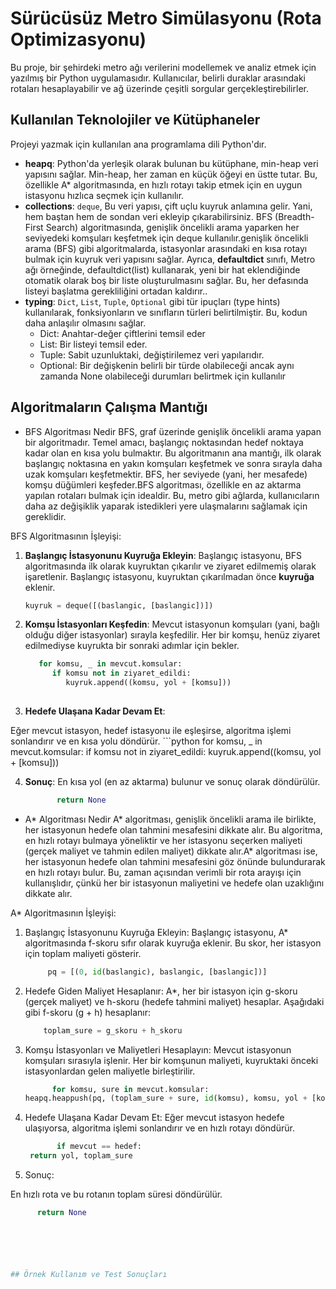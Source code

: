 # Sürücüsüz Metro Simülasyonu (Rota Optimizasyonu) 

Bu proje, bir şehirdeki metro ağı verilerini modellemek ve analiz etmek için yazılmış bir Python uygulamasıdır. Kullanıcılar, belirli duraklar arasındaki rotaları hesaplayabilir ve ağ üzerinde çeşitli sorgular gerçekleştirebilirler.

## Kullanılan Teknolojiler ve Kütüphaneler

Projeyi yazmak için kullanılan ana programlama dili Python'dır.

- **heapq**: Python'da yerleşik olarak bulunan bu kütüphane, min-heap veri yapısını sağlar. Min-heap, her zaman en küçük öğeyi en üstte tutar. Bu, özellikle A* algoritmasında, en hızlı rotayı takip etmek için en uygun istasyonu hızlıca seçmek için kullanılır.
- **collections**: `deque`, Bu veri yapısı, çift uçlu kuyruk anlamına gelir. Yani, hem baştan hem de sondan veri ekleyip çıkarabilirsiniz. BFS (Breadth-First Search) algoritmasında, genişlik öncelikli arama yaparken her seviyedeki komşuları keşfetmek için deque kullanılır.genişlik öncelikli arama (BFS) gibi algoritmalarda, istasyonlar arasındaki en kısa rotayı bulmak için kuyruk veri yapısını sağlar. Ayrıca, **defaultdict** sınıfı, Metro ağı örneğinde, defaultdict(list) kullanarak, yeni bir hat eklendiğinde otomatik olarak boş bir liste oluşturulmasını sağlar. Bu, her defasında listeyi başlatma gerekliliğini ortadan kaldırır..
- **typing**: `Dict`, `List`, `Tuple`, `Optional` gibi tür ipuçları (type hints) kullanılarak, fonksiyonların ve sınıfların türleri belirtilmiştir. Bu, kodun daha anlaşılır olmasını sağlar.
  - Dict: Anahtar-değer çiftlerini temsil eder
  - List: Bir listeyi temsil eder.
  - Tuple: Sabit uzunluktaki, değiştirilemez veri yapılarıdır.
  - Optional: Bir değişkenin belirli bir türde olabileceği ancak aynı zamanda None olabileceği durumları belirtmek için kullanılır

## Algoritmaların Çalışma Mantığı

- BFS Algoritması Nedir 
BFS, graf üzerinde genişlik öncelikli arama yapan bir algoritmadır. Temel amacı, başlangıç noktasından hedef noktaya kadar olan en kısa yolu bulmaktır. Bu algoritmanın ana mantığı, ilk olarak başlangıç noktasına en yakın komşuları keşfetmek ve sonra sırayla daha uzak komşuları keşfetmektir. BFS, her seviyede (yani, her mesafede) komşu düğümleri keşfeder.BFS algoritması, özellikle en az aktarma yapılan rotaları bulmak için idealdir. Bu, metro gibi ağlarda, kullanıcıların daha az değişiklik yaparak istedikleri yere ulaşmalarını sağlamak için gereklidir.

BFS Algoritmasının İşleyişi:
1. **Başlangıç İstasyonunu Kuyruğa Ekleyin**:
Başlangıç istasyonu, BFS algoritmasında ilk olarak kuyruktan çıkarılır ve ziyaret edilmemiş olarak işaretlenir. Başlangıç istasyonu, kuyruktan çıkarılmadan önce **kuyruğa** eklenir.
   ```python
   kuyruk = deque([(baslangic, [baslangic])])
   
2. **Komşu İstasyonları Keşfedin**:
Mevcut istasyonun komşuları (yani, bağlı olduğu diğer istasyonlar) sırayla keşfedilir. Her bir komşu, henüz ziyaret edilmediyse kuyrukta bir sonraki adımlar için bekler.
   ```python
      for komsu, _ in mevcut.komsular:
         if komsu not in ziyaret_edildi:
            kuyruk.append((komsu, yol + [komsu]))
 
3. **Hedefe Ulaşana Kadar Devam Et**:

Eğer mevcut istasyon, hedef istasyonu ile eşleşirse, algoritma işlemi sonlandırır ve en kısa yolu döndürür.
    ```python
          for komsu, _ in mevcut.komsular:
           if komsu not in ziyaret_edildi:
               kuyruk.append((komsu, yol + [komsu]))
 
4. **Sonuç**:
 En kısa yol (en az aktarma) bulunur ve sonuç olarak döndürülür.

   ```python
          return None
   

- A* Algoritması Nedir
  A* algoritması, genişlik öncelikli arama ile birlikte, her istasyonun hedefe olan tahmini mesafesini dikkate alır. Bu algoritma, en hızlı rotayı bulmaya yöneliktir ve her istasyonu seçerken maliyeti (gerçek maliyet ve tahmin edilen maliyet) dikkate alır.A* algoritması ise, her istasyonun hedefe olan tahmini mesafesini göz önünde bulundurarak en hızlı rotayı bulur. Bu, zaman açısından verimli bir rota arayışı için kullanışlıdır, çünkü her bir istasyonun maliyetini ve hedefe olan uzaklığını dikkate alır.

A* Algoritmasının İşleyişi:
1. Başlangıç İstasyonunu Kuyruğa Ekleyin:
Başlangıç istasyonu, A* algoritmasında f-skoru sıfır olarak kuyruğa eklenir. Bu skor, her istasyon için toplam maliyeti gösterir.

    ```python
         pq = [(0, id(baslangic), baslangic, [baslangic])]

2. Hedefe Giden Maliyet Hesaplanır:
A*, her bir istasyon için g-skoru (gerçek maliyet) ve h-skoru (hedefe tahmini maliyet) hesaplar. Aşağıdaki gibi f-skoru (g + h) hesaplanır:

    ```python
        toplam_sure = g_skoru + h_skoru          
 
3. Komşu İstasyonları ve Maliyetleri Hesaplayın:
Mevcut istasyonun komşuları sırasıyla işlenir. Her bir komşunun maliyeti, kuyruktaki önceki istasyonlardan gelen maliyetle birleştirilir.

    ```python
          for komsu, sure in mevcut.komsular:
    heapq.heappush(pq, (toplam_sure + sure, id(komsu), komsu, yol + [komsu]))
 
4. Hedefe Ulaşana Kadar Devam Et:
Eğer mevcut istasyon hedefe ulaşıyorsa, algoritma işlemi sonlandırır ve en hızlı rotayı döndürür.

   ```python
          if mevcut == hedef:
    return yol, toplam_sure

5. Sonuç:

En hızlı rota ve bu rotanın toplam süresi döndürülür.

   ```python
         return None

   




## Örnek Kullanım ve Test Sonuçları








